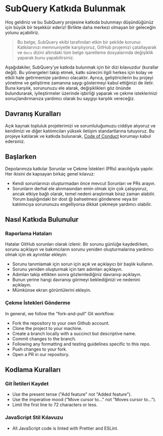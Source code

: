 # SubQuery Katkıda Bulunmak

Hoş geldiniz ve bu SubQuery projesine katkıda bulunmayı düşündüğünüz için büyük bir teşekkür ederiz! Birlikte daha merkezi olmayan bir geleceğin yolunu açabiliriz.

> Bu belge, SubQuery ekibi tarafından etkin bir şekilde korunur. Katkılarınızı memnuniyetle karşılıyoruz, GitHub projemizi çatallayarak ve `docs` dizini altındaki tüm belge işaretleme dosyalarında değişiklik yaparak bunu yapabilirsiniz.

Aşağıdakiler, SubQuery'ye katkıda bulunmak için bir dizi kılavuzdur (kurallar değil). Bu yönergeleri takip etmek, katkı sürecini ilgili herkes için kolay ve etkili hale getirmemize yardımcı olacaktır. Ayrıca, geliştiricilerin bu projeyi yönetme ve geliştirme zamanına saygı göstermeyi kabul ettiğinizi de iletir. Buna karşılık, sorununuzu ele alarak, değişiklikleri göz önünde bulundurarak, iyileştirmeler üzerinde işbirliği yaparak ve çekme isteklerinizi sonuçlandırmanıza yardımcı olarak bu saygıyı karşılık vereceğiz.

## Davranış Kuralları

Açık kaynak topluluk projelerimizi ve sorumluluğumuzu ciddiye alıyoruz ve kendimizi ve diğer katılımcıları yüksek iletişim standartlarına tutuyoruz. Bu projeye katılarak ve katkıda bulunarak, [Code of Conduct](https://github.com/subquery/subql/blob/contributors-guide/CODE_OF_CONDUCT.md) korumayı kabul edersiniz.

## Başlarken

Depolarımıza katkılar Sorunlar ve Çekme İstekleri (PRs) aracılığıyla yapılır. Her ikisini de kapsayan birkaç genel kılavuz:

* Kendi sorunlarınızı oluşturmadan önce mevcut Sorunları ve PRs arayın.
* Sorunların derhal ele alınmasından emin olmak için çok çalışıyoruz, ancak etkiye bağlı olarak, temel nedeni araştırmak biraz zaman alabilir. Yorum başlığındaki bir dost @ bahsetmesi gönderene veya bir katılımcıya sorununuzu engelliyorsa dikkat çekmeye yardımcı olabilir.

## Nasıl Katkıda Bulunulur

### Raporlama Hataları

Hatalar GitHub sorunları olarak izlenir. Bir sorunu günlüğe kaydedirken, sorunu açıklayın ve bakımcıların sorunu yeniden oluşturmalarına yardımcı olmak için ek ayrıntılar ekleyin:

* Sorunu tanımlamak için sorun için açık ve açıklayıcı bir başlık kullanın.
* Sorunu yeniden oluşturmak için tam adımları açıklayın.
* Adımları takip ettikten sonra gözlemlediğiniz davranışı açıklayın.
* Bunun yerine hangi davranışı görmeyi beklediğinizi ve nedenini açıklayın.
* Mümkünse ekran görüntülerini ekleyin.

### Çekme İstekleri Gönderme

In general, we follow the "fork-and-pull" Git workflow:

* Fork the repository to your own Github account.
* Clone the project to your machine.
* Create a branch locally with a succinct but descriptive name.
* Commit changes to the branch.
* Following any formatting and testing guidelines specific to this repo.
* Push changes to your fork.
* Open a PR in our repository.

## Kodlama Kuralları

### Git İletileri Kaydet

* Use the present tense ("Add feature" not "Added feature").
* Use the imperative mood ("Move cursor to..." not "Moves cursor to...").
* Limit the first line to 72 characters or less.

### JavaScript Stil Kılavuzu

* All JavaScript code is linted with Prettier and ESLint.
